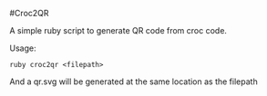 #Croc2QR

A simple ruby script to generate QR code from croc code.


Usage: 
```
ruby croc2qr <filepath>
```
And a qr.svg will be generated at the same location as the filepath
